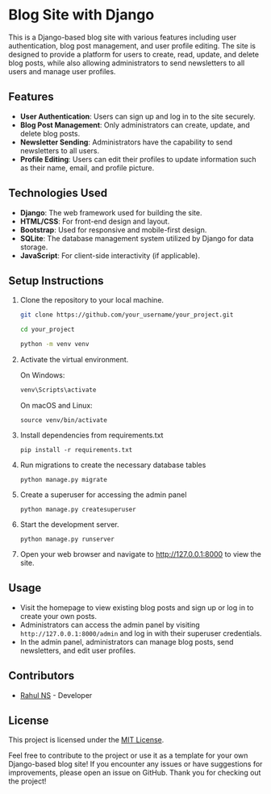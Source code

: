 # Blog Site with Django

This is a Django-based blog site with various features including user authentication, blog post management, and user profile editing. The site is designed to provide a platform for users to create, read, update, and delete blog posts, while also allowing administrators to send newsletters to all users and manage user profiles.

## Features

- **User Authentication**: Users can sign up and log in to the site securely.
- **Blog Post Management**: Only administrators can create, update, and delete blog posts.
- **Newsletter Sending**: Administrators have the capability to send newsletters to all users.
- **Profile Editing**: Users can edit their profiles to update information such as their name, email, and profile picture.

## Technologies Used

- **Django**: The web framework used for building the site.
- **HTML/CSS**: For front-end design and layout.
- **Bootstrap**: Used for responsive and mobile-first design.
- **SQLite**: The database management system utilized by Django for data storage.
- **JavaScript**: For client-side interactivity (if applicable).

## Setup Instructions

1. Clone the repository to your local machine.
   ```bash
   git clone https://github.com/your_username/your_project.git

   cd your_project

   python -m venv venv
   ```

 2. Activate the virtual environment.

     On Windows:
    ```bash
    venv\Scripts\activate
    ```
    
     On macOS and Linux:
    ```
    source venv/bin/activate
    ```
3. Install dependencies from requirements.txt
   ```
   pip install -r requirements.txt
   ```
4. Run migrations to create the necessary database tables
   ```
   python manage.py migrate
   ```
5. Create a superuser for accessing the admin panel
    ```
    python manage.py createsuperuser
    ```
6. Start the development server.
   ```
   python manage.py runserver
   ```
7. Open your web browser and navigate to http://127.0.0.1:8000 to view the site.

## Usage

- Visit the homepage to view existing blog posts and sign up or log in to create your own posts.
- Administrators can access the admin panel by visiting `http://127.0.0.1:8000/admin` and log in with their superuser credentials.
- In the admin panel, administrators can manage blog posts, send newsletters, and edit user profiles.

## Contributors
- [Rahul NS](https://github.com/Rahulns21) - Developer

## License
This project is licensed under the [MIT License](LICENSE).

Feel free to contribute to the project or use it as a template for your own Django-based blog site! If you encounter any issues or have suggestions for improvements, please open an issue on GitHub. Thank you for checking out the project!
